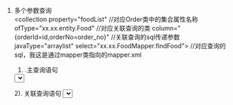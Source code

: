 1. 多个参数查询
    <resultMap id="OrderMap" type="xx.xx.entity.Order">
        <result property="id" column="id"></result>
        <result property="order_no" column="orderNo"></result> 
        <result property="amout" column="amout"></result>      
        <collection property="foodList" 	//对应Order类中的集合属性名称
                    ofType="xx.xx.entity.Food"	//对应关联查询的类
                    column="{orderId=id,orderNo=order_no}" 	 //关联查询的sql传递参数
                    javaType="arraylist"
                    select="xx.xx.FoodMapper.findFood">  //对应查询的sql，我这是通过mapper类指向的mapper.xml
        </collection>
    </resultMap>
    
    <resultMap id="FoodMap" type="xx.xx.entity.Food">
        <result property="food_name" column="foodName"></result>
        <result property="food_num" column="foodNum"></result>  
        <result property="price" column="price"></result>      
    </resultMap>
    
    1) .主查询语句
    <select id="findOrder" resultMap="OrderMap">
        SELECT id,
            orderNo as order_no
        FROM t_order
    </select>
    
    2). 关联查询语句
     <select id="findFood" resultMap="FoodMap">
         SELECT food_name, food_num, price
         FROM t_food
         WHERE
           order_id = #{orderId}
           AND order_no = #{orderNo}
     </select>
          

